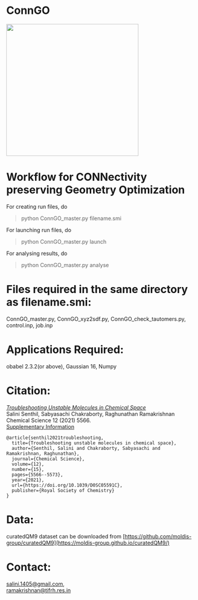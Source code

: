 # ConnGO

<a>
<img src="https://github.com/raghurama123/ConnGO/blob/master/conngo.gif"  height="350">
</a>

Workflow for CONNectivity preserving Geometry Optimization
==========================================================

For creating run files, do
> python ConnGO_master.py  filename.smi


For launching run files, do
> python ConnGO_master.py launch


For analysing results, do
> python  ConnGO_master.py  analyse


Files required in the same directory as filename.smi:
=====================================================
ConnGO_master.py,
ConnGO_xyz2sdf.py,
ConnGO_check_tautomers.py,
control.inp,
job.inp

Applications Required:
=======================
obabel 2.3.2(or above),
Gaussian 16,
Numpy

Citation:
=========
[_Troubleshooting Unstable Molecules in Chemical Space_](https://doi.org/10.1039/D0SC05591C)     
Salini Senthil, Sabyasachi Chakraborty, Raghunathan Ramakrishnan    
Chemical Science 12 (2021) 5566.      
[Supplementary Information](https://www.rsc.org/suppdata/d0/sc/d0sc05591c/d0sc05591c1.pdf?_ga=2.131971783.991549754.1627539948-1555635634.1627451674)

```
@article{senthil2021troubleshooting,
  title={Troubleshooting unstable molecules in chemical space},
  author={Senthil, Salini and Chakraborty, Sabyasachi and Ramakrishnan, Raghunathan},
  journal={Chemical Science},
  volume={12},
  number={15},
  pages={5566--5573},
  year={2021},
  url={https://doi.org/10.1039/D0SC05591C},
  publisher={Royal Society of Chemistry}
}
```


Data:
=====
curatedQM9 dataset can be downloaded from [https://github.com/moldis-group/curatedQM9](https://moldis-group.github.io/curatedQM9/)
  
Contact:
========
salini.1405@gmail.com,  
ramakrishnan@tifrh.res.in


</div>
